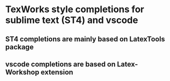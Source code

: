 # TexWorks style completions for sublime text (ST4) and vscode
## ST4 completions are mainly based on LatexTools package
## vscode completions are based on Latex-Workshop extension
